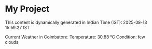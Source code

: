 # My Project

This content is dynamically generated in Indian Time (IST): 2025-09-13 15:59:27 IST


Current Weather in Coimbatore:
Temperature: 30.88 °C
Condition: few clouds
